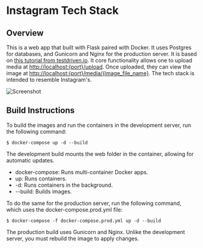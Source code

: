 # Instagram Tech Stack

## Overview

This is a web app that built with Flask paired with Docker. It uses Postgres for databases, and Gunicorn and Nginx for the production server. It is based on [this tutorial from testdriven.io](https://testdriven.io/blog/dockerizing-flask-with-postgres-gunicorn-and-nginx/). It core functionality allows one to upload media at [http://localhost:{port}/upload](http://localhost:{port}/upload). Once uploaded, they can view the image at [http://localhost:{port}/media/{image\_file\_name}](http://localhost:{port}/media/{image_file_name}). The tech stack is intended to resemble Instagram's.

![Screenshot](output.gif)


## Build Instructions

To build the images and run the containers in the development server, run the following command:

```
$ docker-compose up -d --build
```

The development build mounts the web folder in the container, allowing for automatic updates.


- docker-compose: Runs multi-container Docker apps.
- up: Runs containers.
- -d: Runs containers in the background.
- --build: Builds images.

To do the same for the production server, run the following command, which uses the docker-compose.prod.yml file:

```
$ docker-compose -f docker-compose.prod.yml up -d --build
```

The production build uses Gunicorn and Nginx. Unlike the development server, you must rebuild the image to apply changes.
